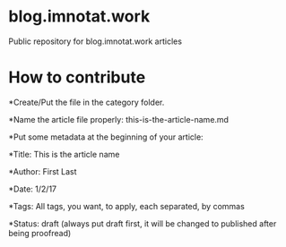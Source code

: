 # blog.imnotat.work
Public repository for blog.imnotat.work articles

How to contribute
================

*Create/Put the file in the category folder.

*Name the article file properly: this-is-the-article-name.md

*Put some metadata at the beginning of your article:

  *Title: This is the article name
  
  *Author: First Last
  
  *Date: 1/2/17
  
  *Tags: All tags, you want, to apply, each separated, by commas
  
  *Status: draft (always put draft first, it will be changed to published after being proofread)
